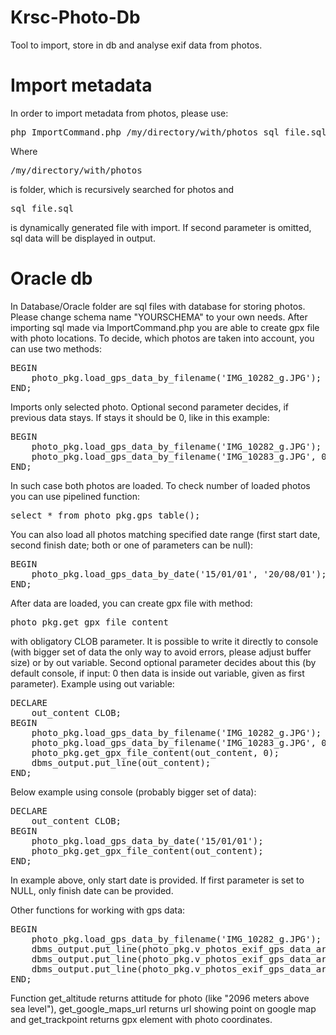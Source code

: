 Krsc-Photo-Db
===========
Tool to import, store in db and analyse exif data from photos.

Import metadata
===========
In order to import metadata from photos, please use:
<pre>
php ImportCommand.php /my/directory/with/photos sql_file.sql
</pre>
Where <pre>/my/directory/with/photos</pre> is folder, which is recursively searched for photos and <pre>sql_file.sql</pre> is dynamically generated file with import. If second parameter is omitted, sql data will be displayed in output.

Oracle db
===========
In Database/Oracle folder are sql files with database for storing photos. Please change schema name "YOURSCHEMA" to your own needs.
After importing sql made via ImportCommand.php you are able to create gpx file with photo locations. To decide, which photos are taken into account, you can use two methods:
<pre>
BEGIN
    photo_pkg.load_gps_data_by_filename('IMG_10282_g.JPG');
END;
</pre>
Imports only selected photo. Optional second parameter decides, if previous data stays. If stays it should be 0, like in this example:
<pre>
BEGIN
    photo_pkg.load_gps_data_by_filename('IMG_10282_g.JPG');
    photo_pkg.load_gps_data_by_filename('IMG_10283_g.JPG', 0);
END;
</pre>
In such case both photos are loaded. To check number of loaded photos you can use pipelined function:
<pre>
select * from photo_pkg.gps_table();
</pre>
You can also load all photos matching specified date range (first start date, second finish date; both or one of parameters can be null):
<pre>
BEGIN
    photo_pkg.load_gps_data_by_date('15/01/01', '20/08/01');
END;</pre>
After data are loaded, you can create gpx file with method: <pre>photo_pkg.get_gpx_file_content</pre> with obligatory CLOB parameter. It is possible to write it directly to console (with bigger set of data the only way to avoid errors, please adjust buffer size) or by out variable. Second optional parameter decides about this (by default console, if input: 0 then data is inside out variable, given as first parameter).
Example using out variable:
<pre>
DECLARE
    out_content CLOB;
BEGIN
    photo_pkg.load_gps_data_by_filename('IMG_10282_g.JPG');
    photo_pkg.load_gps_data_by_filename('IMG_10283_g.JPG', 0);
    photo_pkg.get_gpx_file_content(out_content, 0);
    dbms_output.put_line(out_content);
END;
</pre>
Below example using console (probably bigger set of data):
<pre>
DECLARE
    out_content CLOB;
BEGIN
    photo_pkg.load_gps_data_by_date('15/01/01');
    photo_pkg.get_gpx_file_content(out_content);
END;
</pre>
In example above, only start date is provided. If first parameter is set to NULL, only finish date can be provided.

Other functions for working with gps data:
<pre>
BEGIN
    photo_pkg.load_gps_data_by_filename('IMG_10282_g.JPG');
    dbms_output.put_line(photo_pkg.v_photos_exif_gps_data_array(1).get_altitude);
    dbms_output.put_line(photo_pkg.v_photos_exif_gps_data_array(1).get_google_maps_url);
    dbms_output.put_line(photo_pkg.v_photos_exif_gps_data_array(1).get_trackpoint);
END;
</pre>
Function get_altitude returns attitude for photo (like "2096 meters above sea level"), get_google_maps_url returns url showing point on google map and get_trackpoint returns gpx element with photo coordinates.
